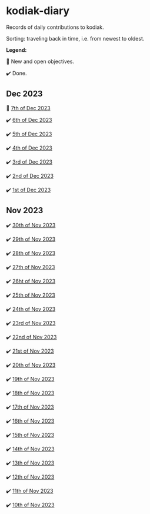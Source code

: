 # kodiak-diary
Records of daily contributions to kodiak.

Sorting: traveling back in time, i.e. from newest to oldest.

**Legend:**

:pencil: New and open objectives.

:heavy_check_mark: Done.

## Dec 2023

:pencil: [7th of Dec 2023](2023-12/2023-12-07.md)

:heavy_check_mark: [6th of Dec 2023](2023-12/2023-12-06.md)

:heavy_check_mark: [5th of Dec 2023](2023-12/2023-12-05.md)

:heavy_check_mark: [4th of Dec 2023](2023-12/2023-12-04.md)

:heavy_check_mark: [3rd of Dec 2023](2023-12/2023-12-03.md)

:heavy_check_mark: [2nd of Dec 2023](2023-12/2023-12-02.md)

:heavy_check_mark: [1st of Dec 2023](2023-12/2023-12-01.md)

## Nov 2023

:heavy_check_mark: [30th of Nov 2023](2023-11/2023-11-30.md)

:heavy_check_mark: [29th of Nov 2023](2023-11/2023-11-29.md)

:heavy_check_mark: [28th of Nov 2023](2023-11/2023-11-28.md)

:heavy_check_mark: [27th of Nov 2023](2023-11/2023-11-27.md)

:heavy_check_mark: [26ht of Nov 2023](2023-11/2023-11-26.md)

:heavy_check_mark: [25th of Nov 2023](2023-11/2023-11-25.md)

:heavy_check_mark: [24th of Nov 2023](2023-11/2023-11-24.md)

:heavy_check_mark: [23rd of Nov 2023](2023-11/2023-11-23.md)

:heavy_check_mark: [22nd of Nov 2023](2023-11/2023-11-22.md)

:heavy_check_mark: [21st of Nov 2023](2023-11/2023-11-21.md)

:heavy_check_mark: [20th of Nov 2023](2023-11/2023-11-20.md)

:heavy_check_mark: [19th of Nov 2023](2023-11/2023-11-19.md)

:heavy_check_mark: [18th of Nov 2023](2023-11/2023-11-18.md)

:heavy_check_mark: [17th of Nov 2023](2023-11/2023-11-17.md)

:heavy_check_mark: [16th of Nov 2023](2023-11/2023-11-16.md)

:heavy_check_mark: [15th of Nov 2023](2023-11/2023-11-15.md)

:heavy_check_mark: [14th of Nov 2023](2023-11/2023-11-14.md)

:heavy_check_mark: [13th of Nov 2023](2023-11/2023-11-13.md)

:heavy_check_mark: [12th of Nov 2023](2023-11/2023-11-12.md)

:heavy_check_mark: [11th of Nov 2023](2023-11/2023-11-11.md)

:heavy_check_mark: [10th of Nov 2023](2023-11/2023-11-10.md)
